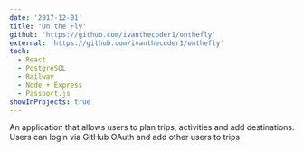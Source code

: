 ```yaml
---
date: '2017-12-01'
title: 'On the Fly'
github: 'https://github.com/ivanthecoder1/onthefly'
external: 'https://github.com/ivanthecoder1/onthefly'
tech:
  - React
  - PostgreSQL
  - Railway
  - Node + Express
  - Passport.js
showInProjects: true
---
```


An application that allows users to plan trips, activities and add destinations. Users can login via GitHub OAuth and add other users to trips
